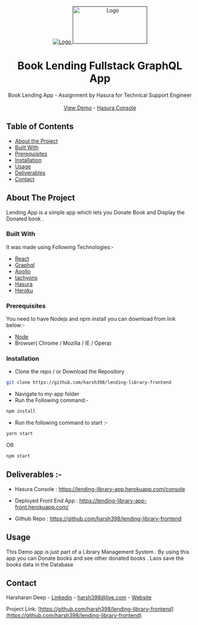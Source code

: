 

<!-- PROJECT LOGO -->
<br />
<p align="center">
  <a href="">
    <img src="https://imgur.com/ousyQaC.png" alt="Logo" >
    <img src="https://miro.medium.com/proxy/1*ktjzxxbT_pjHobyg7V_DuA.png" width="200" height="100" alt="Logo" >
  </a>

<h1 align="center"><strong>Book Lending Fullstack GraphQL  App</strong></h1>

  <p align="center">
    Book Lending App - Assignment by Hasura for Technical Support Engineer
    <br />
    <br />
    <a href="https://lending-library-app-front.herokuapp.com/">View Demo</a> -
    <a href="https://lending-library-app.herokuapp.com/">Hasura Console</a>
  </p>
</p>

<!-- TABLE OF CONTENTS -->
## Table of Contents

* [About the Project](#about-the-project)
* [Built With](#built-with)
* [Prerequisites](#prerequisites)
* [Installation](#installation)
* [Usage](#usage)
* [Deliverables](#Deliverables)
* [Contact](#contact)


<!-- ABOUT THE PROJECT -->
## About The Project



Lending App is a simple app which lets you Donate Book and Display the Donated book .

### Built With
It was made using Following Technologies:-
* [React](https://reactjs.org/)
* [Graphql](https://graphql.org/)
* [Apollo](https://www.apollographql.com/)
* [tachyons]()
* [Hasura](https://hasura.io/)
* [Heroku](https://www.heroku.com)

### Prerequisites

You need to have Nodejs and npm install you can download from link below:-

* [Node](https://nodejs.org/en/download/)
* Browser( Chrome / Mozilla / IE / Opera)

### Installation

* Clone the repo / or Download the Repository
```sh
git clone https://github.com/harsh398/lending-library-frontend
```
*  Navigate to my-app folder
*  Run the Following command:-
```sh
npm install
```
*  Run the following command to start :-
```sh
yarn start
```
OR
```sh
npm start
```
## Deliverables :-

* Hasura Console : https://lending-library-app.herokuapp.com/console

* Deployed Front End App : https://lending-library-app-front.herokuapp.com/

* Github Repo :  https://github.com/harsh398/lending-library-frontend

<!-- USAGE EXAMPLES -->
## Usage

This Demo app is just part of a Library Management System . By using this app you can Donate books and see other donated books . Laos save the books data in the Database

<!-- CONTACT -->
## Contact

Harsharan Deep - [Linkedin](https://www.linkedin.com/in/harsh398) - harsh398@live.com - [Website](harsh398.github.io)

Project Link: [https://github.com/harsh398/lending-library-frontend](https://github.com/harsh398/lending-library-frontend)
